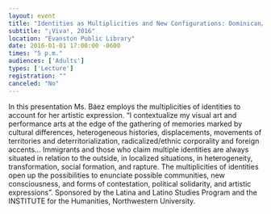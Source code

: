 ```yaml
---
layout: event
title: "Identities as Multiplicities and New Configurations: Dominican/Puerto Rican Visual Artist, Sonia Báez Hernández"
subtitle: "¡Viva!, 2016"
location: "Evanston Public Library"
date: 2016-01-01 17:00:00 -0600
times: "5 p.m."
audiences: ['Adults']
types: ['Lecture']
registration: ""
canceled: "No"
---
```

In this presentation Ms. Báez employs the multiplicities of identities to account for her artistic expression. “I contextualize my visual art and performance arts at the edge of the gathering of memories marked by cultural differences, heterogeneous histories, displacements, movements of territories and deterritorialization, radicalized/ethnic corporality and foreign accents... Immigrants and those who claim multiple identities are always situated in relation to the outside, in localized situations, in heterogeneity, transformation, social formation, and rapture. The multiplicities of identities open up the possibilities to enunciate possible communities, new consciousness, and forms of contestation, political solidarity, and artistic expressions”. Sponsored by the Latina and Latino Studies Program and the INSTITUTE for the Humanities, Northwestern University.
